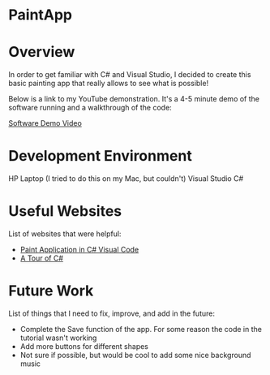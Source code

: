 # PaintApp

# Overview

In order to get familiar with C# and Visual Studio, I decided to create this basic painting app that really allows to see what is possible!  

Below is a link to my YouTube demonstration. It's a 4-5 minute demo of the software running and a walkthrough of the code:

[Software Demo Video](https://youtu.be/MQ9ufikBOcc)

# Development Environment

HP Laptop (I tried to do this on my Mac, but couldn't)
Visual Studio
C#

# Useful Websites

List of websites that were helpful:

- [Paint Application in C# Visual Code](https://www.youtube.com/watch?v=m7Ohm52TIhw)
- [A Tour of C#](https://learn.microsoft.com/en-us/dotnet/csharp/tour-of-csharp/)

# Future Work

List of things that I need to fix, improve, and add in the future:

- Complete the Save function of the app.  For some reason the code in the tutorial wasn't working
- Add more buttons for different shapes
- Not sure if possible, but would be cool to add some nice background music
